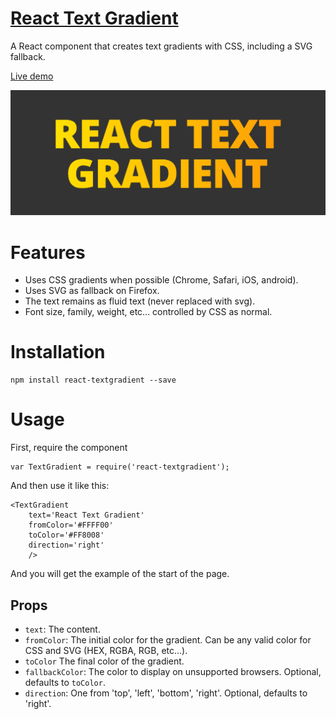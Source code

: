 # [React Text Gradient](http://javierbyte.github.io/react-textgradient/)

A React component that creates text gradients with CSS, including a SVG fallback.

[Live demo](http://javierbyte.github.io/react-textgradient/)

[![react-textgradient](screenshot.png)](http://javierbyte.github.io/react-textgradient/)

# Features
* Uses CSS gradients when possible (Chrome, Safari, iOS, android).
* Uses SVG as fallback on Firefox.
* The text remains as fluid text (never replaced with svg).
* Font size, family, weight, etc... controlled by CSS as normal.

# Installation

    npm install react-textgradient --save

# Usage

First, require the component

    var TextGradient = require('react-textgradient');

And then use it like this:

    <TextGradient
        text='React Text Gradient'
        fromColor='#FFFF00'
        toColor='#FF8008'
        direction='right'
        />

 And you will get the example of the start of the page.

## Props

* `text`: The content.
* `fromColor`: The initial color for the gradient. Can be any valid color for CSS and SVG (HEX, RGBA, RGB, etc...).
* `toColor` The final color of the gradient.
* `fallbackColor`: The color to display on unsupported browsers. Optional, defaults to `toColor`.
* `direction`: One from 'top', 'left', 'bottom', 'right'. Optional, defaults to 'right'.
